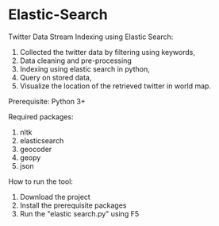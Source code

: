 # Elastic-Search
Twitter Data Stream Indexing using Elastic Search: 

  1. Collected the twitter data by filtering using keywords, 
  2. Data cleaning and pre-processing
  3. Indexing using elastic search in python,
  4. Query on stored data,
  5. Visualize the location of the retrieved twitter in world map.
  
Prerequisite: Python 3+

Required packages:

  1. nltk
  2. elasticsearch
  3. geocoder
  4. geopy
  5. json
  
How to run the tool:
  1. Download the project
  2. Install the prerequisite packages
  3. Run the "elastic search.py" using F5
